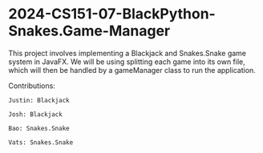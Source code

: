 # 2024-CS151-07-BlackPython-Snakes.Game-Manager

This project involves implementing a Blackjack and Snakes.Snake game system in JavaFX. 
We will be using splitting each game into its own file, which will then be handled 
by a gameManager class to run the application.

Contributions:

    Justin: Blackjack

    Josh: Blackjack

    Bao: Snakes.Snake

    Vats: Snakes.Snake

